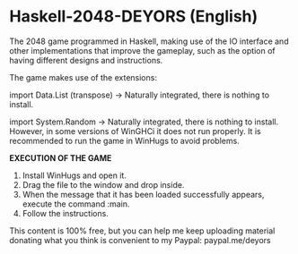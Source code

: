 # Haskell-2048-DEYORS (English)

The 2048 game programmed in Haskell, making use of the IO interface and other implementations that improve the gameplay, such as the option of having different designs and instructions.

The game makes use of the extensions:

import Data.List (transpose) -> Naturally integrated, there is nothing to install.

import System.Random -> Naturally integrated, there is nothing to install. However, in some versions of WinGHCi it does not run properly. It is recommended to run the game in WinHugs to avoid problems.

**EXECUTION OF THE GAME**

1. Install WinHugs and open it.
2. Drag the file to the window and drop inside.
3. When the message that it has been loaded successfully appears, execute
the command :main.
4. Follow the instructions.

This content is 100% free, but you can help me keep uploading
material donating what you think is convenient to my Paypal: paypal.me/deyors
